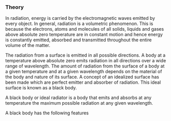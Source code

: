 ### Theory

In radiation, energy is carried by the electromagnetic waves emitted by every object. In general, radiation is a volumetric phenomenon. This is because the electrons, atoms and molecules of all solids, liquids and gases above absolute zero temperature are in constant motion and hence energy is constantly emitted, absorbed and transmitted throughout the entire volume of the matter.
 

The radiation from a surface is emitted in all possible directions. A body at a temperature above absolute zero emits radiation in all directions over a wide range of wavelength. The amount of radiation from the surface of a body at a given temperature and at a given wavelength depends on the material of the body and nature of its surface. A concept of an idealized surface has been made which are perfect emitter and absorber of radiation. This ideal surface is known as a black body.

A black body or ideal radiator is a body that emits and absorbs at any temperature the maximum possible radiation at any given wavelength.

A black body has the following features
